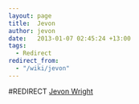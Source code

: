 ```yaml
---
layout: page
title:  Jevon
author: jevon
date:   2013-01-07 02:45:24 +13:00
tags:
  - Redirect
redirect_from:
  - "/wiki/jevon"
---
```


#REDIRECT [Jevon Wright](jevon-wright.md)

